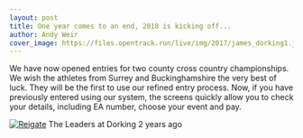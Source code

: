 ```yaml
---
layout: post
title: One year comes to an end, 2018 is kicking off...
author: Andy Weir
cover_image: https://files.opentrack.run/live/img/2017/james_dorking1.jpg
---
```


We have now opened entries for two county cross country championships. We wish the athletes from Surrey and Buckinghamshire 
the very best of luck.
They will be the first to use our refined entry process. Now, if you have previously entered using our system,
the screens quickly allow you to check your details, including EA number, choose your event and pay.

[![Reigate](https://files.opentrack.run/img/2017/james_dorking1.jpg)](https://files.opentrack.run/live/img/2017/james_dorking1.jpg)
The Leaders at Dorking 2 years ago

